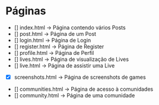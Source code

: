 # Páginas

- [] index.html -> Página contendo vários Posts
- [] post.html -> Página de um Post
- [] login.html -> Página de Login
- [] register.html -> Página de Register
- [] profile.html -> Página de Perfil
- [] lives.html -> Página de visualização de Lives
- [] live.html -> Página de assistir uma Live
- [X] screenshots.html -> Página de screenshots de games
- [] communities.html -> Página de acesso à comunidades
- [] community.html -> Página de uma comunidade

